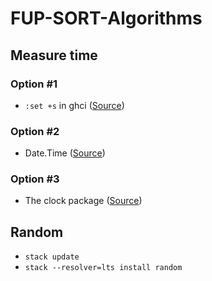 # FUP-SORT-Algorithms

## Measure time

### Option #1

- `:set +s` in ghci ([Source](https://stackoverflow.com/questions/6766450/haskell-function-execution-time))

### Option #2

- Date.Time ([Source](https://chrisdone.com/posts/measuring-duration-in-haskell/))

### Option #3

- The clock package ([Source](https://chrisdone.com/posts/measuring-duration-in-haskell/))

## Random

- `stack update`
- `stack --resolver=lts install random`